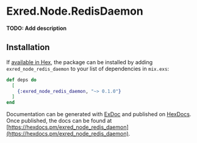 # Exred.Node.RedisDaemon

**TODO: Add description**

## Installation

If [available in Hex](https://hex.pm/docs/publish), the package can be installed
by adding `exred_node_redis_daemon` to your list of dependencies in `mix.exs`:

```elixir
def deps do
  [
    {:exred_node_redis_daemon, "~> 0.1.0"}
  ]
end
```

Documentation can be generated with [ExDoc](https://github.com/elixir-lang/ex_doc)
and published on [HexDocs](https://hexdocs.pm). Once published, the docs can
be found at [https://hexdocs.pm/exred_node_redis_daemon](https://hexdocs.pm/exred_node_redis_daemon).

